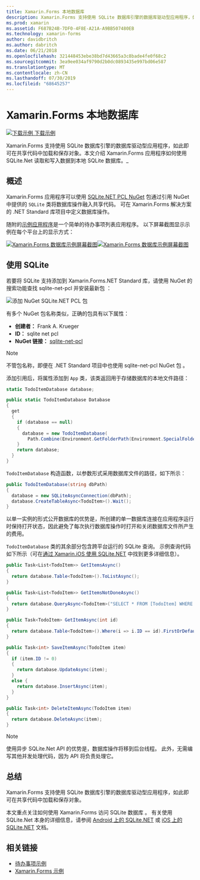```yaml
---
title: Xamarin.Forms 本地数据库
description: Xamarin.Forms 支持使用 SQLite 数据库引擎的数据库驱动型应用程序，如此即可在共享代码中加载和保存对象。 本文介绍 Xamarin.Forms 应用程序如何使用 SQLite.Net 读取和写入数据到本地 SQLite 数据库。
ms.prod: xamarin
ms.assetid: F687B24B-7DF0-4F8E-A21A-A9BB507480EB
ms.technology: xamarin-forms
author: davidbritch
ms.author: dabritch
ms.date: 06/21/2018
ms.openlocfilehash: 321448453ebe38bd7d43665a3c8bade4fe0f68c2
ms.sourcegitcommit: 3ea9ee034af9790d2b0dc0893435e997bd06e587
ms.translationtype: MT
ms.contentlocale: zh-CN
ms.lasthandoff: 07/30/2019
ms.locfileid: "68645257"
---
```

# <a name="xamarinforms-local-databases"></a>Xamarin.Forms 本地数据库

[![下载示例](~/media/shared/download.png) 下载示例](https://docs.microsoft.com/samples/xamarin/xamarin-forms-samples/todo)

Xamarin.Forms 支持使用 SQLite 数据库引擎的数据库驱动型应用程序，如此即可在共享代码中加载和保存对象。本文介绍 Xamarin.Forms 应用程序如何使用 SQLite.Net 读取和写入数据到本地 SQLite 数据库。_

## <a name="overview"></a>概述

Xamarin.Forms 应用程序可以使用 [SQLite.NET PCL NuGet](https://www.nuget.org/packages/sqlite-net-pcl/) 包通过引用 NuGet 中提供的 `SQLite` 类将数据库操作融入共享代码。 可在 Xamarin.Forms 解决方案的 .NET Standard 库项目中定义数据库操作。

随附的[示例应用程序](https://github.com/xamarin/xamarin-forms-samples/tree/master/Todo)是一个简单的待办事项列表应用程序。 以下屏幕截图显示示例在每个平台上的显示方式：

[![Xamarin.Forms 数据库示例屏幕截图](databases-images/todo-list-sml.png "待办事项列表第一页屏幕截图")](databases-images/todo-list.png#lightbox "TodoList First Page Screenshots")[![Xamarin.Forms 数据库示例屏幕截图](databases-images/todo-list-sml.png "待办事项第一页屏幕截图")](databases-images/todo-list.png#lightbox "TodoList First Page Screenshots")

<a name="Using_SQLite_with_PCL" />

## <a name="using-sqlite"></a>使用 SQLite

若要将 SQLite 支持添加到 Xamarin.Forms.NET Standard 库，请使用 NuGet 的搜索功能查找 sqlite-net-pcl 并安装最新包  ：

![添加 NuGet SQLite.NET PCL 包](databases-images/vs2017-sqlite-pcl-nuget.png "Add NuGet SQLite.NET PCL Package")

有多个 NuGet 包名称类似，正确的包具有以下属性：

- **创建者：** Frank A. Krueger
- **ID：** sqlite net pcl
- **NuGet 链接：** [sqlite-net-pcl](https://www.nuget.org/packages/sqlite-net-pcl/)

> [!NOTE]
> 不管包名称，即便在 .NET Standard 项目中也使用 sqlite-net-pcl NuGet 包  。

添加引用后，将属性添加到 `App` 类，该类返回用于存储数据库的本地文件路径：

```csharp
static TodoItemDatabase database;

public static TodoItemDatabase Database
{
  get
  {
    if (database == null)
    {
      database = new TodoItemDatabase(
        Path.Combine(Environment.GetFolderPath(Environment.SpecialFolder.LocalApplicationData), "TodoSQLite.db3"));
    }
    return database;
  }
}
```

`TodoItemDatabase` 构造函数，以参数形式采用数据库文件的路径，如下所示：

```csharp
public TodoItemDatabase(string dbPath)
{
  database = new SQLiteAsyncConnection(dbPath);
  database.CreateTableAsync<TodoItem>().Wait();
}
```

以单一实例的形式公开数据库的优势是，所创建的单一数据库连接在应用程序运行时保持打开状态，因此避免了每次执行数据库操作时打开和关闭数据库文件所产生的费用。

`TodoItemDatabase` 类的其余部分包含跨平台运行的 SQLite 查询。 示例查询代码如下所示（可在[通过 Xamarin.iOS 使用 SQLite.NET](~/ios/data-cloud/data/using-sqlite-orm.md) 中找到更多详细信息）。

```csharp
public Task<List<TodoItem>> GetItemsAsync()
{
  return database.Table<TodoItem>().ToListAsync();
}

public Task<List<TodoItem>> GetItemsNotDoneAsync()
{
  return database.QueryAsync<TodoItem>("SELECT * FROM [TodoItem] WHERE [Done] = 0");
}

public Task<TodoItem> GetItemAsync(int id)
{
  return database.Table<TodoItem>().Where(i => i.ID == id).FirstOrDefaultAsync();
}

public Task<int> SaveItemAsync(TodoItem item)
{
  if (item.ID != 0)
  {
    return database.UpdateAsync(item);
  }
  else {
    return database.InsertAsync(item);
  }
}

public Task<int> DeleteItemAsync(TodoItem item)
{
  return database.DeleteAsync(item);
}
```

> [!NOTE]
> 使用异步 SQLite.Net API 的优势是，数据库操作将移到后台线程。 此外，无需编写其他并发处理代码，因为 API 将负责处理它。

## <a name="summary"></a>总结

Xamarin.Forms 支持使用 SQLite 数据库引擎的数据库驱动型应用程序，如此即可在共享代码中加载和保存对象。

本文重点关注如何使用 Xamarin.Forms 访问 SQLite 数据库  。 有关使用 SQLite.Net 本身的详细信息，请参阅 [Android 上的 SQLite.NET](~/android/data-cloud/data-access/using-sqlite-orm.md) 或 [iOS 上的 SQLite.NET](~/ios/data-cloud/data/using-sqlite-orm.md) 文档。

## <a name="related-links"></a>相关链接

- [待办事项示例](https://docs.microsoft.com/samples/xamarin/xamarin-forms-samples/todo)
- [Xamarin.Forms 示例](https://docs.microsoft.com/samples/browse/?products=xamarin&term=Xamarin.Forms)

